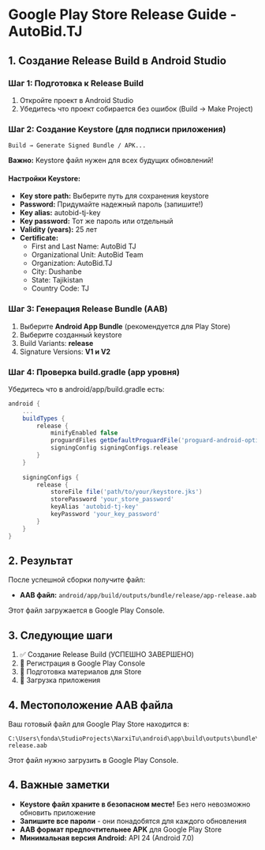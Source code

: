 # Google Play Store Release Guide - AutoBid.TJ

## 1. Создание Release Build в Android Studio

### Шаг 1: Подготовка к Release Build
1. Откройте проект в Android Studio
2. Убедитесь что проект собирается без ошибок (Build → Make Project)

### Шаг 2: Создание Keystore (для подписи приложения)
```
Build → Generate Signed Bundle / APK...
```

**Важно:** Keystore файл нужен для всех будущих обновлений!

#### Настройки Keystore:
- **Key store path:** Выберите путь для сохранения keystore
- **Password:** Придумайте надежный пароль (запишите!)
- **Key alias:** autobid-tj-key
- **Key password:** Тот же пароль или отдельный
- **Validity (years):** 25 лет
- **Certificate:**
  - First and Last Name: AutoBid TJ
  - Organizational Unit: AutoBid Team
  - Organization: AutoBid.TJ
  - City: Dushanbe
  - State: Tajikistan
  - Country Code: TJ

### Шаг 3: Генерация Release Bundle (AAB)
1. Выберите **Android App Bundle** (рекомендуется для Play Store)
2. Выберите созданный keystore
3. Build Variants: **release**
4. Signature Versions: **V1 и V2**

### Шаг 4: Проверка build.gradle (app уровня)
Убедитесь что в android/app/build.gradle есть:

```gradle
android {
    ...
    buildTypes {
        release {
            minifyEnabled false
            proguardFiles getDefaultProguardFile('proguard-android-optimize.txt'), 'proguard-rules.pro'
            signingConfig signingConfigs.release
        }
    }
    
    signingConfigs {
        release {
            storeFile file('path/to/your/keystore.jks')
            storePassword 'your_store_password'
            keyAlias 'autobid-tj-key'
            keyPassword 'your_key_password'
        }
    }
}
```

## 2. Результат
После успешной сборки получите файл:
- **AAB файл:** `android/app/build/outputs/bundle/release/app-release.aab`

Этот файл загружается в Google Play Console.

## 3. Следующие шаги
1. ✅ Создание Release Build (УСПЕШНО ЗАВЕРШЕНО)
2. 🔄 Регистрация в Google Play Console
3. 🔄 Подготовка материалов для Store
4. 🔄 Загрузка приложения

## 4. Местоположение AAB файла
Ваш готовый файл для Google Play Store находится в:
```
C:\Users\fonda\StudioProjects\NarxiTu\android\app\build\outputs\bundle\release\app-release.aab
```

Этот файл нужно загрузить в Google Play Console.

## 4. Важные заметки
- **Keystore файл храните в безопасном месте!** Без него невозможно обновить приложение
- **Запишите все пароли** - они понадобятся для каждого обновления
- **AAB формат предпочтительнее APK** для Google Play Store
- **Минимальная версия Android:** API 24 (Android 7.0)